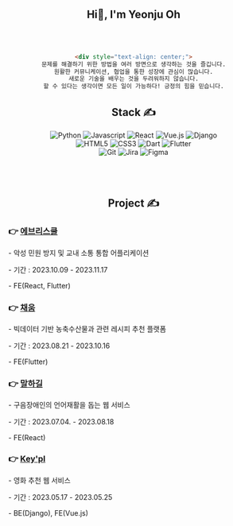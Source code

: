 <div align="center">
<h2><b>Hi👋, I'm Yeonju Oh</b></h2>
<br/>
<br/>

```html
<div style="text-align: center;">
문제를 해결하기 위한 방법을 여러 방면으로 생각하는 것을 즐깁니다.
원활한 커뮤니케이션, 협업을 통한 성장에 관심이 많습니다.
새로운 기술을 배우는 것을 두려워하지 않습니다.
할 수 있다는 생각이면 모든 일이 가능하다! 긍정의 힘을 믿습니다.

```

## **Stack ✍**

<img alt="Python" src="https://img.shields.io/badge/Python-3776AB?&style=for-the-badge&logo=Python&logoColor=white"/>
<img alt="Javascript" src="https://img.shields.io/badge/javascript-F7DF1E?&style=for-the-badge&logo=javascript&logoColor=white"/>
<img alt="React" src="https://img.shields.io/badge/react-61DAFB?&style=for-the-badge&logo=react&logoColor=white"/>
<img alt="Vue.js" src="https://img.shields.io/badge/vue.js-4FC08D?&style=for-the-badge&logo=vuedotjs&logoColor=white"/>
<img alt="Django" src="https://img.shields.io/badge/django-092E20?&style=for-the-badge&logo=django&logoColor=white"/>
<br/>
<img alt="HTML5" src="https://img.shields.io/badge/html5-E34F26?&style=for-the-badge&logo=html5&logoColor=white"/>
<img alt="CSS3" src="https://img.shields.io/badge/css3-1572B6?&style=for-the-badge&logo=css3&logoColor=white"/>
<img alt="Dart" src="https://img.shields.io/badge/dart-0175C2?&style=for-the-badge&logo=dart&logoColor=white"/>
<img alt="Flutter" src="https://img.shields.io/badge/flutter-02569B?&style=for-the-badge&logo=flutter&logoColor=white"/>
<br/>
<img alt="Git" src="https://img.shields.io/badge/git-F05032?&style=for-the-badge&logo=git&logoColor=white"/>
<img alt="Jira" src="https://img.shields.io/badge/jira-0052CC?&style=for-the-badge&logo=jira&logoColor=white"/>
<img alt="Figma" src="https://img.shields.io/badge/figma-F24E1E?&style=for-the-badge&logo=figma&logoColor=white"/>

<br/>
<br/>

<br/>
<br/>

## **Project ✍**

</div>

### 👉 [에브리스쿨](https://github.com/OH-Yeonju/everyschool)

\- 악성 민원 방지 및 교내 소통 통합 어플리케이션

\- 기간 : 2023.10.09 - 2023.11.17

\- FE(React, Flutter)
<br/>

### 👉 [채움](https://github.com/ChaeumApp/Chaeum)

\- 빅데이터 기반 농축수산물과 관련 레시피 추천 플랫폼

\- 기간 : 2023.08.21 - 2023.10.16

\- FE(Flutter)
<br/>

### 👉 [말하길](https://github.com/Speaking-Path)

\- 구음장애인의 언어재활을 돕는 웹 서비스

\- 기간 : 2023.07.04. - 2023.08.18

\- FE(React)
<br/>

### 👉 [Key'pl](https://github.com/OH-Yeonju/WebProject)

\- 영화 추천 웹 서비스

\- 기간 : 2023.05.17 - 2023.05.25

\- BE(Django), FE(Vue.js)
<br/>
